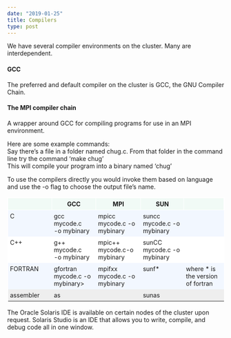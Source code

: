 ```yaml
---
date: "2019-01-25"
title: Compilers
type: post
---
```


We have several compiler environments on the cluster. Many are interdependent.

#### GCC
The preferred and default compiler on the cluster is GCC, the GNU Compiler Chain.

#### The MPI compiler chain
A wrapper around GCC for compiling programs for use in an MPI environment.

Here are some example commands:<br>
Say there’s a file in a folder named chug.c. From that folder in the command line try the command
‘make chug’<br>
This will compile your program into a binary named ‘chug’

To use the compilers directly you would invoke them based on language and use the -o flag to choose the output file’s name.

<html>
<head>
<style>
table, th {
border: 1px solid white;
border-collapse: collapse;
}
th, td{
  padding: 5px;
  text-aligh: left;
  vertical-align: top;
  font-size: 14px;
}
tr:nth-child(even){
  background-color: #f2f7ff;
}
tr:nth-child(3){
  background-color: #fff;
}
tr:nth-child(5){
  background-color: #eee;
}
th{
  background-color: #F1FAF6
}
</style>
</head>
<body>
<table>
  <tr>
    <th style="width:110px;"> </th>
    <th style="width:110px;">GCC</th>
    <th style="width:110px;">MPI</th>
    <th style="width:110px;">SUN</th>
    <th style="width:110px;"> </th>
  <tr>
    <td>C</td>
    <td>gcc mycode.c<br>-o mybinary</td>
    <td>mpicc<br>mycode.c -o<br>mybinary</td>
    <td>suncc<br>mycode.c -o<br>mybinary</td>
    <td><br></td>
  <tr>
    <td>C++</td>
    <td>g++ mycode.c<br>-o mybinary</td>
    <td>mpic++<br>mycode.c-o<br>mybinary</td>
    <td>sunCC<br>mycode.c -o<br>mybinary</td>
    <td> </td>
  <tr>
    <td>FORTRAN</td>
    <td>gfortran<br>mycode.c -o<br>mybinary></td>
    <td>mpifxx<br>mycode.c -o<br>mybinary</td>
    <td>sunf*</td>
    <td>where * is the version of fortran</td>
  <tr>
    <td>assembler</td>
    <td>as</td>
    <td> </td>
    <td>sunas</td>
    <td></td>
</table>
</body>

The Oracle Solaris IDE is available on certain nodes of the cluster upon request. Solaris Studio is an IDE that allows you to write, compile, and debug code all in one window.